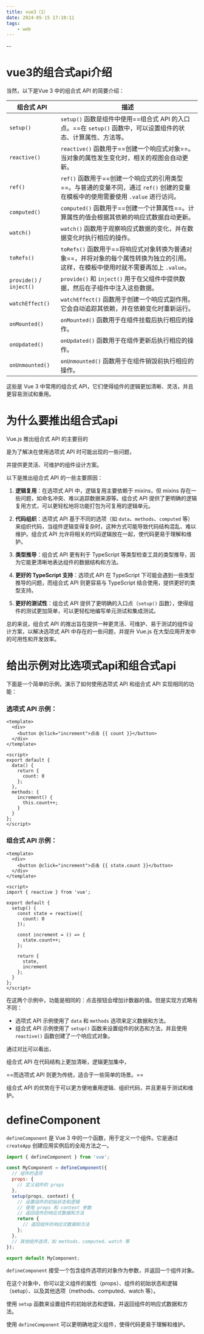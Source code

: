 ```yaml
---
title: vue3（1）
date: 2024-05-15 17:10:11
tags:
	- web
---
```


--

# vue3的组合式api介绍

当然，以下是Vue 3 中的组合式 API 的简要介绍：

| 组合式 API               | 描述                                                         |
| ------------------------ | ------------------------------------------------------------ |
| `setup()`                | `setup()` 函数是组件中使用==组合式 API 的入口点。==在 `setup()` 函数中，可以设置组件的状态、计算属性、方法等。 |
| `reactive()`             | `reactive()` 函数用于==创建一个响应式对象==。当对象的属性发生变化时，相关的视图会自动更新。 |
| `ref()`                  | `ref()` 函数用于==创建一个响应式的引用类型==。与普通的变量不同，通过 `ref()` 创建的变量在模板中的使用需要使用 `.value` 进行访问。 |
| `computed()`             | `computed()` 函数用于==创建一个计算属性==。计算属性的值会根据其依赖的响应式数据自动更新。 |
| `watch()`                | `watch()` 函数用于观察响应式数据的变化，并在数据变化时执行相应的操作。 |
| `toRefs()`               | `toRefs()` 函数用于==将响应式对象转换为普通对象==，并将对象的每个属性转换为独立的引用。这样，在模板中使用时就不需要再加上 `.value`。 |
| `provide()` / `inject()` | `provide()` 和 `inject()` 用于在父组件中提供数据，然后在子组件中注入这些数据。 |
| `watchEffect()`          | `watchEffect()` 函数用于创建一个响应式副作用。它会自动追踪其依赖，并在依赖变化时重新运行。 |
| `onMounted()`            | `onMounted()` 函数用于在组件挂载后执行相应的操作。           |
| `onUpdated()`            | `onUpdated()` 函数用于在组件更新后执行相应的操作。           |
| `onUnmounted()`          | `onUnmounted()` 函数用于在组件销毁前执行相应的操作。         |

这些是 Vue 3 中常用的组合式 API，它们使得组件的逻辑更加清晰、灵活，并且更容易测试和重用。

# 为什么要推出组合式api

Vue.js 推出组合式 API 的主要目的

是为了解决在使用选项式 API 时可能出现的一些问题，

并提供更灵活、可维护的组件设计方案。

以下是推出组合式 API 的一些主要原因：

1. **逻辑复用**：在选项式 API 中，逻辑复用主要依赖于 mixins，但 mixins 存在一些问题，如命名冲突、难以追踪数据来源等。组合式 API 提供了更明确的逻辑复用方式，可以更轻松地将功能打包为可复用的逻辑单元。

2. **代码组织**：选项式 API 基于不同的选项（如 `data`、`methods`、`computed` 等）来组织代码，当组件逻辑变得复杂时，这种方式可能导致代码结构混乱、难以维护。组合式 API 允许将相关的代码逻辑放在一起，使代码更易于理解和维护。

3. **类型推导**：组合式 API 更有利于 TypeScript 等类型检查工具的类型推导，因为它能更清晰地表达组件的数据结构和方法。

4. **更好的 TypeScript 支持**：选项式 API 在 TypeScript 下可能会遇到一些类型推导的问题，而组合式 API 则更容易与 TypeScript 结合使用，提供更好的类型支持。

5. **更好的测试性**：组合式 API 提供了更明确的入口点（`setup()` 函数），使得组件的测试更加简单，可以更轻松地编写单元测试和集成测试。

总的来说，组合式 API 的推出旨在提供一种更灵活、可维护、易于测试的组件设计方案，以解决选项式 API 中存在的一些问题，并提升 Vue.js 在大型应用开发中的可用性和开发效率。

# 给出示例对比选项式api和组合式api

下面是一个简单的示例，演示了如何使用选项式 API 和组合式 API 实现相同的功能：

### 选项式 API 示例：

```vue
<template>
  <div>
    <button @click="increment">点击 {{ count }}</button>
  </div>
</template>

<script>
export default {
  data() {
    return {
      count: 0
    };
  },
  methods: {
    increment() {
      this.count++;
    }
  }
};
</script>
```

### 组合式 API 示例：

```vue
<template>
  <div>
    <button @click="increment">点击 {{ state.count }}</button>
  </div>
</template>

<script>
import { reactive } from 'vue';

export default {
  setup() {
    const state = reactive({
      count: 0
    });

    const increment = () => {
      state.count++;
    };

    return {
      state,
      increment
    };
  }
};
</script>
```

在这两个示例中，功能是相同的：点击按钮会增加计数器的值。但是实现方式略有不同：

- 选项式 API 示例使用了 `data` 和 `methods` 选项来定义数据和方法。
- 组合式 API 示例使用了 `setup()` 函数来设置组件的状态和方法，并且使用 `reactive()` 函数创建了一个响应式对象。

通过对比可以看出，

组合式 API 在代码结构上更加清晰，逻辑更加集中，

==而选项式 API 则更为传统，适合于一些简单的场景。==

组合式 API 的优势在于可以更方便地重用逻辑、组织代码，并且更易于测试和维护。

# defineComponent

`defineComponent` 是 Vue 3 中的一个函数，用于定义一个组件。它是通过 `createApp` 创建应用实例后的全局方法之一。

```javascript
import { defineComponent } from 'vue';

const MyComponent = defineComponent({
  // 组件的选项
  props: {
    // 定义组件的 props
  },
  setup(props, context) {
    // 设置组件的初始状态和逻辑
    // 使用 props 和 context 参数
    // 返回组件的响应式数据和方法
    return {
      // 返回组件的响应式数据和方法
    };
  },
  // 其他组件选项，如 methods、computed、watch 等
});

export default MyComponent;
```

`defineComponent` 接受一个包含组件选项的对象作为参数，并返回一个组件对象。

在这个对象中，你可以定义组件的属性（props）、组件的初始状态和逻辑（setup）、以及其他选项（methods、computed、watch 等）。

使用 `setup` 函数来设置组件的初始状态和逻辑，并返回组件的响应式数据和方法。

使用 `defineComponent` 可以更明确地定义组件，使得代码更易于理解和维护。